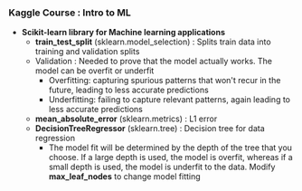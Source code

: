 ### Kaggle Course : Intro to ML
* **Scikit-learn library for Machine learning applications**
  * __train_test_split__ (sklearn.model_selection) : Splits train data into training and validation splits
  * Validation : Needed to prove that the model actually works. The model can be overfit or underfit 
    * Overfitting: capturing spurious patterns that won't recur in the future, leading to less accurate predictions
    * Underfitting: failing to capture relevant patterns, again leading to less accurate predictions
  * __mean_absolute_error__ (sklearn.metrics) : L1 error
  * __DecisionTreeRegressor__ (sklearn.tree) : Decision tree for data regression
    * The model fit will be determined by the depth of the tree that you choose. If a large depth is used, the model is overfit, whereas if a small depth is used, the model is underfit to the data. Modify **max_leaf_nodes** to change model fitting

